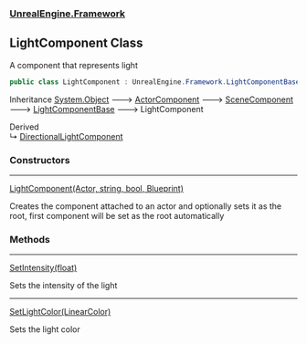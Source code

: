 ### [UnrealEngine.Framework](UnrealEngine_Framework.md 'UnrealEngine.Framework')
## LightComponent Class
A component that represents light  
```csharp
public class LightComponent : UnrealEngine.Framework.LightComponentBase
```

Inheritance [System.Object](https://docs.microsoft.com/en-us/dotnet/api/System.Object 'System.Object') &#129106; [ActorComponent](ActorComponent.md 'UnrealEngine.Framework.ActorComponent') &#129106; [SceneComponent](SceneComponent.md 'UnrealEngine.Framework.SceneComponent') &#129106; [LightComponentBase](LightComponentBase.md 'UnrealEngine.Framework.LightComponentBase') &#129106; LightComponent  

Derived  
&#8627; [DirectionalLightComponent](DirectionalLightComponent.md 'UnrealEngine.Framework.DirectionalLightComponent')  
### Constructors

***
[LightComponent(Actor, string, bool, Blueprint)](LightComponent_LightComponent(Actor_string_bool_Blueprint).md 'UnrealEngine.Framework.LightComponent.LightComponent(UnrealEngine.Framework.Actor, string, bool, UnrealEngine.Framework.Blueprint)')

Creates the component attached to an actor and optionally sets it as the root, first component will be set as the root automatically  
### Methods

***
[SetIntensity(float)](LightComponent_SetIntensity(float).md 'UnrealEngine.Framework.LightComponent.SetIntensity(float)')

Sets the intensity of the light  

***
[SetLightColor(LinearColor)](LightComponent_SetLightColor(LinearColor).md 'UnrealEngine.Framework.LightComponent.SetLightColor(UnrealEngine.Framework.LinearColor)')

Sets the light color  
